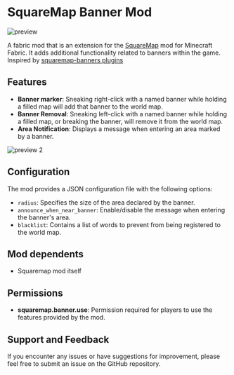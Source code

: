# SquareMap Banner Mod

![preview](https://raw.githubusercontent.com/FaeWulf/squaremap_banner/images/preview.png)

A fabric mod that is an extension for the [SquareMap](https://github.com/jpenilla/squaremap) mod for Minecraft Fabric.
It adds
additional functionality related to banners within the game. Inspired
by [squaremap-banners plugins](https://github.com/jpenilla/squaremap-addons/tree/master/addons/banners)

## Features

- **Banner marker**: Sneaking right-click with a named banner while holding a filled map will add that banner to the
  world map.
- **Banner Removal**: Sneaking left-click with a named banner while holding a filled map, or breaking the banner, will
  remove it from the world map.
- **Area Notification**: Displays a message when entering an area marked by a banner.

![preview 2](https://raw.githubusercontent.com/FaeWulf/squaremap_banner/images/preview_extra.png)

## Configuration

The mod provides a JSON configuration file with the following options:

- `radius`: Specifies the size of the area declared by the banner.
- `announce_when_near_banner`: Enable/disable the message when entering the banner's area.
- `blacklist`: Contains a list of words to prevent from being registered to the world map.

## Mod dependents

- Squaremap mod itself

## Permissions

- **squaremap.banner.use**: Permission required for players to use the features provided by the mod.

## Support and Feedback

If you encounter any issues or have suggestions for improvement, please feel free to submit an issue on the GitHub
repository.
